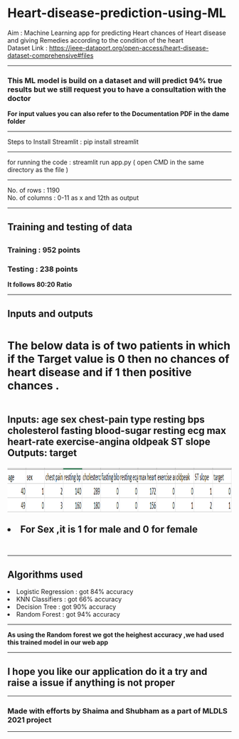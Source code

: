 # Heart-disease-prediction-using-ML
Aim : Machine Learning app for predicting Heart chances of Heart disease and giving Remedies according to the condition of the heart <br>
Dataset Link : https://ieee-dataport.org/open-access/heart-disease-dataset-comprehensive#files <br><hr>
<b><h3>This ML model is build on a dataset and will predict 94% true results but we still request you to have a consultation with the doctor </h3></b>
<b> For input values you can also refer to the Documentation PDF in the dame folder</b>
<hr>
Steps to Install Streamlit :
pip install streamlit
<br> <hr>
for running the code :
streamlit run app.py ( open CMD in the same directory as the file ) 
<hr>
No. of rows : 1190 <br>
No. of columns : 0-11 as x and 12th as output <br>
<hr>
<b><h2>Training and testing of data<h2></b>
<h3>Training : 952 points</h3>
<h3>Testing : 238 points</h3>
<b> It follows 80:20 Ratio</b>
<hr>

<b><h2>Inputs and outputs<h2></b>
<h3>The below data is of two patients in which if the Target value is 0 then no chances of heart disease and if 1 then positive chances .</h3><br>
<b>Inputs: </b>age	sex	chest-pain type	resting bps	cholesterol	fasting blood-sugar	resting ecg	max heart-rate	exercise-angina	oldpeak	ST slope <br>
<b>Outputs: </b> target 

<img src="Sample_data.PNG" height="100" width="800"></img>
<li>For Sex ,it is 1 for male and 0 for female</li><br>
<hr>

<b><h2>Algorithms used</h2></b>
<li>Logistic Regression : got 84% accuracy</li>
<li>KNN Classifiers     : got 66% accuracy</li>
<li>Decision Tree       : got 90% accuracy</li>
<li>Random Forest       : got 94% accuracy</li>
<hr>
<b> As using the Random forest we got the heighest accuracy ,we had used this trained model in our web app </b>
<hr>

  <h2><b>I hope you like our application do it a try and raise a issue if anything is not proper </b></h2>

<hr>
  <b><h3>Made with efforts by Shaima and Shubham as a part of MLDLS 2021 project </h3></b>
<hr>
